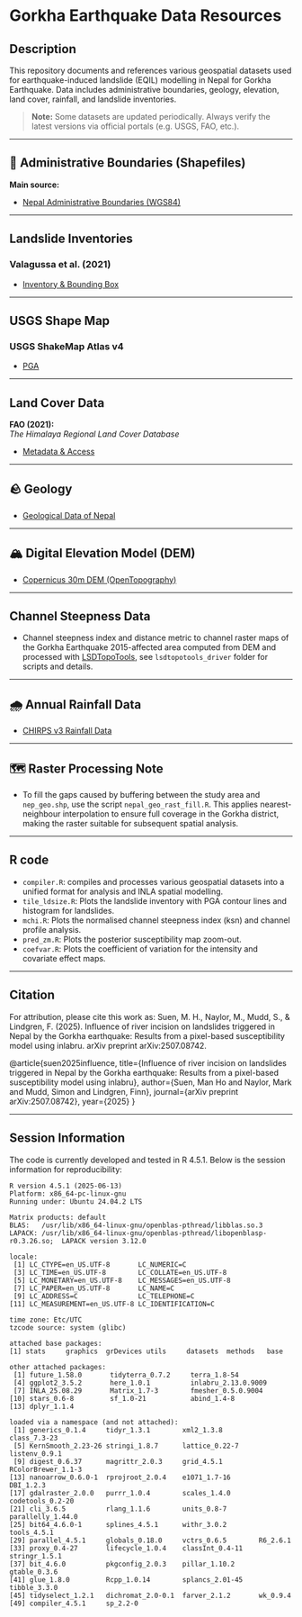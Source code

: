 # Gorkha Earthquake Data Resources

## Description


This repository documents and references various geospatial datasets used for earthquake-induced landslide (EQIL) modelling in Nepal for Gorkha Earthquake. Data includes administrative boundaries, geology, elevation, land cover, rainfall, and landslide inventories.

> **Note:** Some datasets are updated periodically. Always verify the latest versions via official portals (e.g. USGS, FAO, etc.).

---

## 📁 Administrative Boundaries (Shapefiles)

**Main source:**  
- [Nepal Administrative Boundaries (WGS84)](https://opendatanepal.com/dataset/30a0bbef-a5df-43e9-b87f-b088fb502331/resource/016b2ecc-d890-4573-a29c-1d4b163475da/download/local_unit.zip)

---

## Landslide Inventories

### Valagussa et al. (2021)
- [Inventory & Bounding Box](https://www.sciencebase.gov/catalog/item/61f040e1d34e8b818adc3251)

---

## USGS Shape Map 

### USGS ShakeMap Atlas v4 
- [PGA](https://earthquake.usgs.gov/earthquakes/eventpage/us20002926/shakemap/pga)

---

## Land Cover Data

**FAO (2021):**  
_The Himalaya Regional Land Cover Database_  
- [Metadata & Access](https://data.apps.fao.org/map/catalog/srv/eng/catalog.search#/metadata/46d3c2ef-72c3-4f96-8e32-40723cd1847b)  

---

## 🪨 Geology

- [Geological Data of Nepal](https://www.researchgate.net/publication/259636889_Regional-scale_landslide_activity_and_landslide_susceptibility_zonation_in_the_Nepal_Himalaya)

---

## 🏔️ Digital Elevation Model (DEM)

- [Copernicus 30m DEM (OpenTopography)](https://opentopography.org/news/updated-copernicus-30m-DEM-available)

---

## Channel Steepness Data

- Channel steepness index and distance metric to channel raster maps of the Gorkha Earthquake 2015-affected area computed from DEM and processed with [LSDTopoTools](https://lsdtopotools.github.io/), see `lsdtopotools_driver` folder for scripts and details.

---

## 🌧️ Annual Rainfall Data

- [CHIRPS v3 Rainfall Data](https://www.chc.ucsb.edu/data/chirps3)

---

## 🗺️ Raster Processing Note

- To fill the gaps caused by buffering between the study area and `nep_geo.shp`, use the script `nepal_geo_rast_fill.R`. This applies nearest-neighbour interpolation to ensure full coverage in the Gorkha district, making the raster suitable for subsequent spatial analysis.

---
## R code

- `compiler.R`: compiles and processes various geospatial datasets into a unified format for analysis and INLA spatial modelling.
- `tile_ldsize.R`: Plots the landslide inventory with PGA contour lines and histogram for landslides. 
- `mchi.R`: Plots the normalised channel steepness index (ksn) and channel profile analysis.
- `pred_zm.R`: Plots the posterior susceptibility map zoom-out.
- `coefvar.R`: Plots the coefficient of variation for the intensity and covariate effect maps.

---
## Citation

For attribution, please cite this work as: Suen, M. H., Naylor, M., Mudd, S., & Lindgren, F. (2025). Influence of river incision on landslides triggered in Nepal by the Gorkha earthquake: Results from a pixel-based susceptibility model using inlabru. arXiv preprint arXiv:2507.08742.

@article{suen2025influence,
  title={Influence of river incision on landslides triggered in Nepal by the Gorkha earthquake: Results from a pixel-based susceptibility model using inlabru},
  author={Suen, Man Ho and Naylor, Mark and Mudd, Simon and Lindgren, Finn},
  journal={arXiv preprint arXiv:2507.08742},
  year={2025}
}

---
## Session Information

The code is currently developed and tested in R 4.5.1. Below is the session information for reproducibility:
```
R version 4.5.1 (2025-06-13)
Platform: x86_64-pc-linux-gnu
Running under: Ubuntu 24.04.2 LTS

Matrix products: default
BLAS:   /usr/lib/x86_64-linux-gnu/openblas-pthread/libblas.so.3 
LAPACK: /usr/lib/x86_64-linux-gnu/openblas-pthread/libopenblasp-r0.3.26.so;  LAPACK version 3.12.0

locale:
 [1] LC_CTYPE=en_US.UTF-8       LC_NUMERIC=C              
 [3] LC_TIME=en_US.UTF-8        LC_COLLATE=en_US.UTF-8    
 [5] LC_MONETARY=en_US.UTF-8    LC_MESSAGES=en_US.UTF-8   
 [7] LC_PAPER=en_US.UTF-8       LC_NAME=C                 
 [9] LC_ADDRESS=C               LC_TELEPHONE=C            
[11] LC_MEASUREMENT=en_US.UTF-8 LC_IDENTIFICATION=C       

time zone: Etc/UTC
tzcode source: system (glibc)

attached base packages:
[1] stats     graphics  grDevices utils     datasets  methods   base 

other attached packages:
 [1] future_1.58.0       tidyterra_0.7.2     terra_1.8-54       
 [4] ggplot2_3.5.2       here_1.0.1          inlabru_2.13.0.9009
 [7] INLA_25.08.29       Matrix_1.7-3        fmesher_0.5.0.9004 
[10] stars_0.6-8         sf_1.0-21           abind_1.4-8        
[13] dplyr_1.1.4        

loaded via a namespace (and not attached):
 [1] generics_0.1.4     tidyr_1.3.1        xml2_1.3.8         class_7.3-23      
 [5] KernSmooth_2.23-26 stringi_1.8.7      lattice_0.22-7     listenv_0.9.1     
 [9] digest_0.6.37      magrittr_2.0.3     grid_4.5.1         RColorBrewer_1.1-3
[13] nanoarrow_0.6.0-1  rprojroot_2.0.4    e1071_1.7-16       DBI_1.2.3         
[17] gdalraster_2.0.0   purrr_1.0.4        scales_1.4.0       codetools_0.2-20  
[21] cli_3.6.5          rlang_1.1.6        units_0.8-7        parallelly_1.44.0 
[25] bit64_4.6.0-1      splines_4.5.1      withr_3.0.2        tools_4.5.1       
[29] parallel_4.5.1     globals_0.18.0     vctrs_0.6.5        R6_2.6.1          
[33] proxy_0.4-27       lifecycle_1.0.4    classInt_0.4-11    stringr_1.5.1     
[37] bit_4.6.0          pkgconfig_2.0.3    pillar_1.10.2      gtable_0.3.6      
[41] glue_1.8.0         Rcpp_1.0.14        splancs_2.01-45    tibble_3.3.0      
[45] tidyselect_1.2.1   dichromat_2.0-0.1  farver_2.1.2       wk_0.9.4          
[49] compiler_4.5.1     sp_2.2-0          
```
